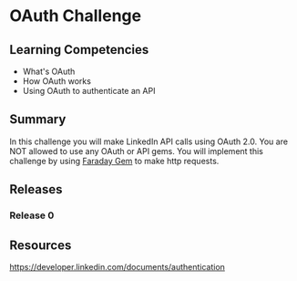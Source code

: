 # OAuth Challenge

## Learning Competencies

- What's OAuth
- How OAuth works
- Using OAuth to authenticate an API

## Summary
In this challenge you will make LinkedIn API calls using OAuth 2.0. You are NOT
allowed to use any OAuth or API gems. You will implement this challenge by using
[Faraday Gem](https://github.com/lostisland/faraday) to make http requests.

## Releases

### Release 0

## Resources
https://developer.linkedin.com/documents/authentication
